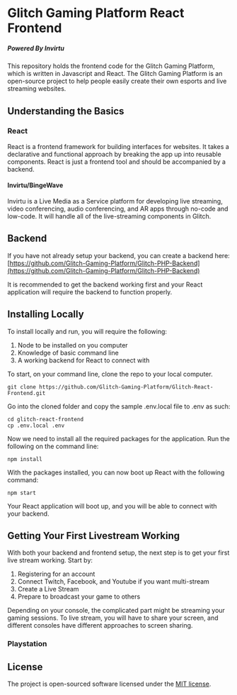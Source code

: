 

# Glitch Gaming Platform React Frontend
##### Powered By Invirtu

This repository holds the frontend code for the Glitch Gaming Platform, which is written in Javascript and React. The Glitch Gaming Platform is an open-source project to help people easily create their own esports and live streaming websites.

## Understanding the Basics

### React
React is a frontend framework for building interfaces for websites. It takes a declarative and functional approach by breaking the app up into reusable components. React is just a frontend tool and should be accompanied by a backend.

#### Invirtu/BingeWave

Invirtu is a Live Media as a Service platform for developing live streaming, video conferencing, audio conferencing, and AR apps through no-code and low-code. It will handle all of the live-streaming components in Glitch.

## Backend
If you have not already setup your backend, you can create a backend here: [https://github.com/Glitch-Gaming-Platform/Glitch-PHP-Backend](https://github.com/Glitch-Gaming-Platform/Glitch-PHP-Backend)

It is recommended to get the backend working first and your React application will require the backend to function properly.

## Installing Locally
To install locally and run, you will require the following:

 1. Node to be installed on you computer
 2. Knowledge of basic command line
 3. A working backend for React to connect with

To start, on your command line, clone the repo to your local computer.

    git clone https://github.com/Glitch-Gaming-Platform/Glitch-React-Frontend.git

Go into the cloned folder and copy the sample .env.local file to .env as such:

    cd glitch-react-frontend
    cp .env.local .env

Now we need to install all the required packages for the application. Run the following on the command line:

    npm install

With the packages installed, you can now boot up React with the following command:

    npm start

Your React application will boot up, and you will be able to connect with your backend. 

## Getting Your First Livestream Working

With both your backend and frontend setup, the next step is to get your first live stream working. Start by:
1. Registering for an account
2. Connect Twitch, Facebook, and Youtube if you want multi-stream
3. Create a Live Stream
4. Prepare to broadcast your game to others

Depending on your console, the complicated part might be streaming your gaming sessions. To live stream, you will have to share your screen, and different consoles have different approaches to screen sharing.

### Playstation



## License

  The project is open-sourced software licensed under the [MIT license](https://opensource.org/licenses/MIT).